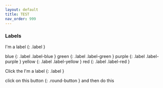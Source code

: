 ```yaml
---
layout: default
title: TEST
nav_order: 999
---
```

### Labels

I'm a label
{: .label }

blue
{: .label .label-blue }
green
{: .label .label-green }
purple
{: .label .label-purple }
yellow
{: .label .label-yellow }
red
{: .label .label-red }

Click the I'm a label {: .label }

click on this
button
{: .round-button }
and then do this
